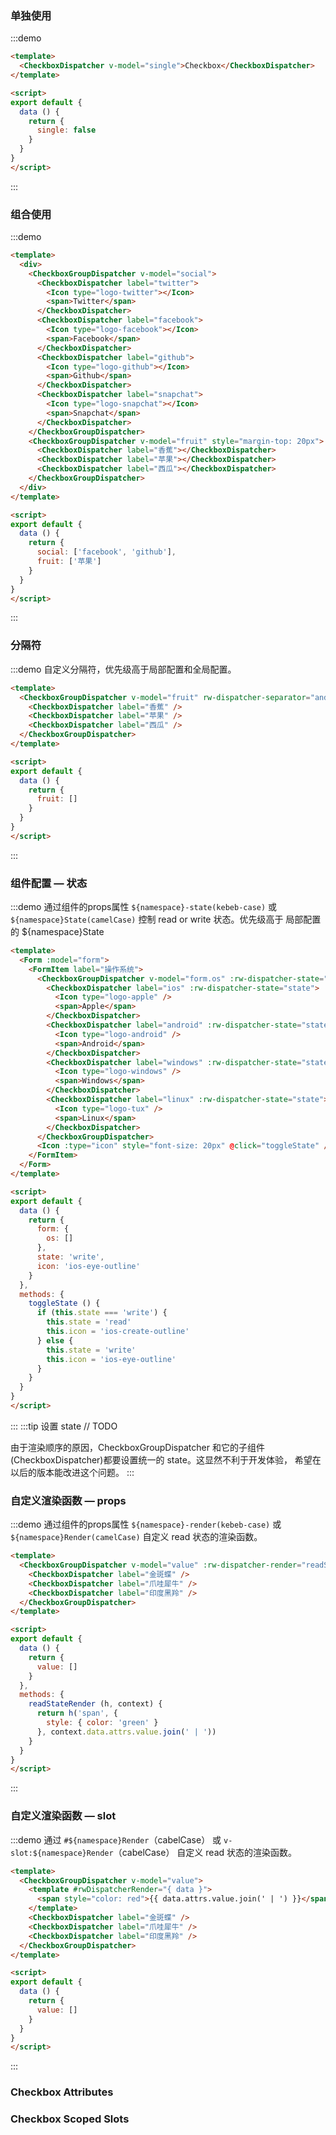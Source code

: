 ### 单独使用
:::demo
```html
<template>
  <CheckboxDispatcher v-model="single">Checkbox</CheckboxDispatcher>
</template>

<script>
export default {
  data () {
    return {
      single: false
    }
  }
}
</script>
```
:::

### 组合使用
:::demo
```html
<template>
  <div>
    <CheckboxGroupDispatcher v-model="social">
      <CheckboxDispatcher label="twitter">
        <Icon type="logo-twitter"></Icon>
        <span>Twitter</span>
      </CheckboxDispatcher>
      <CheckboxDispatcher label="facebook">
        <Icon type="logo-facebook"></Icon>
        <span>Facebook</span>
      </CheckboxDispatcher>
      <CheckboxDispatcher label="github">
        <Icon type="logo-github"></Icon>
        <span>Github</span>
      </CheckboxDispatcher>
      <CheckboxDispatcher label="snapchat">
        <Icon type="logo-snapchat"></Icon>
        <span>Snapchat</span>
      </CheckboxDispatcher>
    </CheckboxGroupDispatcher>
    <CheckboxGroupDispatcher v-model="fruit" style="margin-top: 20px">
      <CheckboxDispatcher label="香蕉"></CheckboxDispatcher>
      <CheckboxDispatcher label="苹果"></CheckboxDispatcher>
      <CheckboxDispatcher label="西瓜"></CheckboxDispatcher>
    </CheckboxGroupDispatcher>
  </div>
</template>

<script>
export default {
  data () {
    return {
      social: ['facebook', 'github'],
      fruit: ['苹果']
    }
  }
}
</script>
```
:::

### 分隔符
:::demo 自定义分隔符，优先级高于局部配置和全局配置。
```html
<template>
  <CheckboxGroupDispatcher v-model="fruit" rw-dispatcher-separator="and" style="margin-top: 20px">
    <CheckboxDispatcher label="香蕉" />
    <CheckboxDispatcher label="苹果" />
    <CheckboxDispatcher label="西瓜" />
  </CheckboxGroupDispatcher>
</template>

<script>
export default {
  data () {
    return {
      fruit: []
    }
  }
}
</script>
```
:::

### 组件配置 — 状态
:::demo 通过组件的props属性 `${namespace}-state(kebeb-case)` 或 `${namespace}State(camelCase)` 控制 read or write 状态。优先级高于 局部配置的 ${namespace}State
```html
<template>
  <Form :model="form">
    <FormItem label="操作系统">
      <CheckboxGroupDispatcher v-model="form.os" :rw-dispatcher-state="state">
        <CheckboxDispatcher label="ios" :rw-dispatcher-state="state">
          <Icon type="logo-apple" />
          <span>Apple</span>
        </CheckboxDispatcher>
        <CheckboxDispatcher label="android" :rw-dispatcher-state="state">
          <Icon type="logo-android" />
          <span>Android</span>
        </CheckboxDispatcher>
        <CheckboxDispatcher label="windows" :rw-dispatcher-state="state">
          <Icon type="logo-windows" />
          <span>Windows</span>
        </CheckboxDispatcher>
        <CheckboxDispatcher label="linux" :rw-dispatcher-state="state">
          <Icon type="logo-tux" />
          <span>Linux</span>
        </CheckboxDispatcher>
      </CheckboxGroupDispatcher>
      <Icon :type="icon" style="font-size: 20px" @click="toggleState" />
    </FormItem>
  </Form>
</template>

<script>
export default {
  data () {
    return {
      form: {
        os: []
      },
      state: 'write',
      icon: 'ios-eye-outline'
    }
  },
  methods: {
    toggleState () {
      if (this.state === 'write') {
        this.state = 'read'
        this.icon = 'ios-create-outline'
      } else {
        this.state = 'write'
        this.icon = 'ios-eye-outline'
      }
    }
  }
}
</script>
```
:::
:::tip 设置 state
// TODO

由于渲染顺序的原因，CheckboxGroupDispatcher 和它的子组件(CheckboxDispatcher)都要设置统一的 state。这显然不利于开发体验，
希望在以后的版本能改进这个问题。
:::

### 自定义渲染函数 — props
:::demo 通过组件的props属性 `${namespace}-render(kebeb-case)` 或 `${namespace}Render(camelCase)` 自定义 read 状态的渲染函数。
```html
<template>
  <CheckboxGroupDispatcher v-model="value" :rw-dispatcher-render="readStateRender">
    <CheckboxDispatcher label="金斑蝶" />
    <CheckboxDispatcher label="爪哇犀牛" />
    <CheckboxDispatcher label="印度黑羚" />
  </CheckboxGroupDispatcher>
</template>

<script>
export default {
  data () {
    return {
      value: []
    }
  },
  methods: {
    readStateRender (h, context) {
      return h('span', {
        style: { color: 'green' }
      }, context.data.attrs.value.join(' | '))
    }
  }
}
</script>
```
:::

### 自定义渲染函数 — slot
:::demo 通过 `#${namespace}Render`（cabelCase） 或 `v-slot:${namespace}Render`（cabelCase） 自定义 read 状态的渲染函数。
```html
<template>
  <CheckboxGroupDispatcher v-model="value">
    <template #rwDispatcherRender="{ data }">
      <span style="color: red">{{ data.attrs.value.join(' | ') }}</span>
    </template>
    <CheckboxDispatcher label="金斑蝶" />
    <CheckboxDispatcher label="爪哇犀牛" />
    <CheckboxDispatcher label="印度黑羚" />
  </CheckboxGroupDispatcher>
</template>

<script>
export default {
  data () {
    return {
      value: []
    }
  }
}
</script>
```
:::

### Checkbox Attributes
<iview-attributes>
  <template #append>
    <tr>
      <td>${namespace}-separator<br />（默认 rw-dispatcher-separator）</td>
      <td>自定义分隔符。与属性 multiple 配合使用</td>
      <td>String</td>
      <td>|</td>
    </tr>
  </template>
</iview-attributes>

### Checkbox Scoped Slots
<iview-scope-slot />
